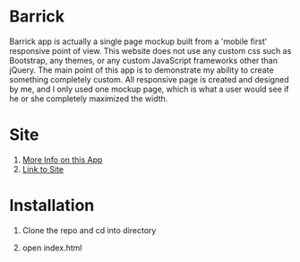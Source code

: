 # Barrick

Barrick app is actually a single page mockup built from a 'mobile first' responsive point of view. This website does not use any custom css such as Bootstrap, any themes, or any custom JavaScript frameworks other than jQuery. The main point of this app is to demonstrate my ability to create something completely custom. All responsive page is created and designed by me, and I only used one mockup page, which is what a user would see if he or she completely maximized the width.

# Site
1. [More Info on this App](https://jkcodes-portfolio.herokuapp.com/project/5a392a3d701aa40014911755)
2. [Link to Site](https://jkcodes-barrick.herokuapp.com/)

# Installation

1. Clone the repo and cd into directory

2. open index.html